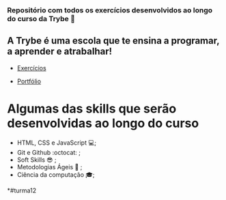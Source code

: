 ### Repositório com todos os exercícios desenvolvidos ao longo do curso da Trybe 🚀

## A Trybe é uma escola que te ensina a programar, a aprender e atrabalhar!

* [Exercícios](https://github.com/matheusgbl/trybe/tree/master/trybe-exercises)

* [Portfólio](https://github.com/matheusgbl/trybe/tree/master/porfolio/bloco_3/dia_1/src)

# Algumas das skills que serão desenvolvidas ao longo do curso

- HTML, CSS e JavaScript 💻;
- Git e Github :octocat: ;
- Soft Skills 😎 ;
- Metodologias Ágeis 🏃 ;
- Ciência da computação  🎓;

*#turma12